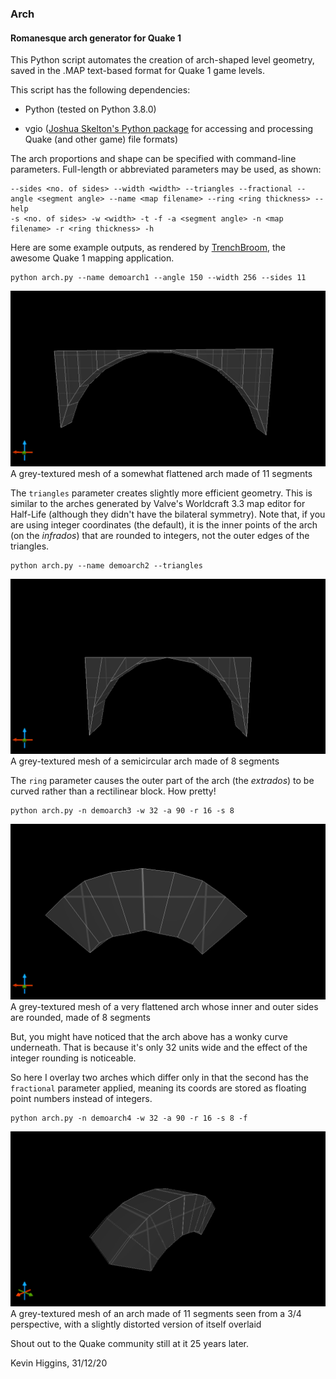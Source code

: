 ### Arch

#### Romanesque arch generator for Quake 1

This Python script automates the creation of arch-shaped level geometry, saved in the .MAP text-based format for Quake 1 game levels. 

This script has the following dependencies:

- Python (tested on Python 3.8.0)

- vgio ([Joshua Skelton's Python package](http://joshuaskelton.com/projects/vgio/) for accessing and processing Quake (and other game) file formats)

The arch proportions and shape can be specified with command-line parameters. Full-length or abbreviated parameters may be used, as shown:

```shell
--sides <no. of sides> --width <width> --triangles --fractional --angle <segment angle> --name <map filename> --ring <ring thickness> --help
-s <no. of sides> -w <width> -t -f -a <segment angle> -n <map filename> -r <ring thickness> -h
```

Here are some example outputs, as rendered by [TrenchBroom](https://kristianduske.com/trenchbroom/), the awesome Quake 1 mapping application.

```shell
python arch.py --name demoarch1 --angle 150 --width 256 --sides 11
```

<img src="demoarch1.png">A grey-textured mesh of a somewhat flattened arch made of 11 segments</img>

The ```triangles``` parameter creates slightly more efficient geometry. This is similar to the arches generated by Valve's Worldcraft 3.3 map editor for Half-Life (although they didn't have the bilateral symmetry). Note that, if you are using integer coordinates (the default), it is the inner points of the arch (on the *infrados*) that are rounded to integers, not the outer edges of the triangles.

```shell
python arch.py --name demoarch2 --triangles
```

<img src="demoarch2.png">A grey-textured mesh of a semicircular arch made of 8 segments</img>

The ```ring``` parameter causes the outer part of the arch (the *extrados*) to be curved rather than a rectilinear block. How pretty!

```shell
python arch.py -n demoarch3 -w 32 -a 90 -r 16 -s 8
```

<img src="demoarch3.png">A grey-textured mesh of a very flattened arch whose inner and outer sides are rounded, made of 8 segments</img>

But, you might have noticed that the arch above has a wonky curve underneath. That is because it's only 32 units wide and the effect of the integer rounding is noticeable.

So here I overlay two arches which differ only in that the second has the ```fractional``` parameter applied, meaning its coords are stored as floating point numbers instead of integers.

```shell
python arch.py -n demoarch4 -w 32 -a 90 -r 16 -s 8 -f
```

<img src="demoarch3-4.png">A grey-textured mesh of an arch made of 11 segments seen from a 3/4 perspective, with a slightly distorted version of itself overlaid</img>

Shout out to the Quake community still at it 25 years later.

Kevin Higgins, 31/12/20